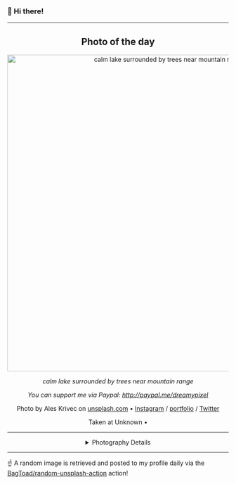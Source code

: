 ### 👋 Hi there!

----
<div align="center">

## Photo of the day
  
  <a href="https://unsplash.com/photos/calm-lake-surrounded-by-trees-near-mountain-range-Uszp5Gkg0AI"><img width="720" src="https://images.unsplash.com/photo-1413752362258-7af2a667b590?crop=entropy&cs=tinysrgb&fit=max&fm=jpg&ixid=M3w1NTI0NDl8MHwxfHJhbmRvbXx8fHx8fHx8fDE3MTAxMzY4MzJ8&ixlib=rb-4.0.3&q=80&w=1080" alt="calm lake surrounded by trees near mountain range"></a>
  
  <em>calm lake surrounded by trees near mountain range</em>
  
  <em>You can support me via Paypal: http://paypal.me/dreamypixel</em>

  Photo by Ales Krivec on [unsplash.com](https://unsplash.com/) • [Instagram](https://instagram.com/dreamypixels) / [portfolio](http://dreamypixel.com) / [Twitter](https://twitter.com/Dreamy_Pixel)
  
  Taken at Unknown • 
  
  ---
  
<details>
<summary>Photography Details</summary>
  
| Parameter     | Value |
| ------------- | ----- |
| Camera Model  | NIKON D7000 |
| Exposure Time | 1/160 |
| Aperture      | 6.3 |
| Focal Length  | 14.0 |
| ISO           | 100 |
| Location      | Unknown (null) |
| Coordinates   | Latitude null, Longitude null |

### Map

Map unavailable

</details>

</div>

----

☝️ A random image is retrieved and posted to my profile daily via the [BagToad/random-unsplash-action](https://github.com/BagToad/random-unsplash-action) action!
